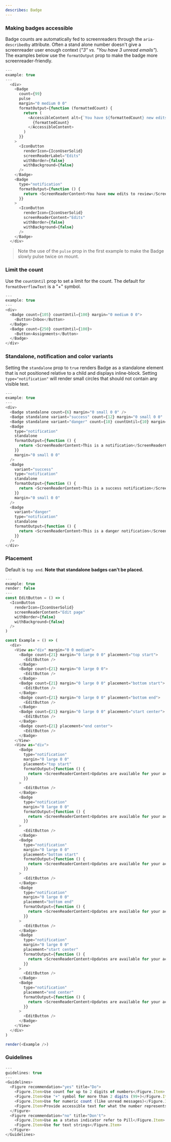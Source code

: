 ```yaml
---
describes: Badge
---
```


### Making badges accessible
Badge counts are automatically fed to screenreaders through the `aria-describedby`
attribute. Often a stand alone number doesn't give a screenreader user enough context (_"3" vs. "You have 3 unread emails"_). 
The examples below use the `formatOutput` prop to make the badge more screenreader-friendly.

```js
---
example: true
---
  <div>
    <Badge
      count={99}
      pulse
      margin="0 medium 0 0"
      formatOutput={function (formattedCount) {
        return (
          <AccessibleContent alt={`You have ${formattedCount} new edits to review`}>
            {formattedCount}
          </AccessibleContent>
        )
      }}
    >
      <IconButton
        renderIcon={IconUserSolid}
        screenReaderLabel="Edits"
        withBorder={false}
        withBackground={false}
      />
    </Badge>
    <Badge
      type="notification"
      formatOutput={function () {
        return <ScreenReaderContent>You have new edits to review</ScreenReaderContent>
      }}
    >
      <IconButton
        renderIcon={IconUserSolid}
        screenReaderContent="Edits"
        withBorder={false}
        withBackground={false}
      />
    </Badge>
  </div>
```

> Note the use of the `pulse` prop in the first example to make the Badge slowly pulse twice on mount.

### Limit the count

Use the `countUntil` prop to set a limit for the count. The default for `formatOverflowText` is a "+" symbol.

```js
---
example: true
---
<div>
  <Badge count={105} countUntil={100} margin="0 medium 0 0">
    <Button>Inbox</Button>
  </Badge>
  <Badge count={250} countUntil={100}>
    <Button>Assignments</Button>
  </Badge>
</div>
```

### Standalone, notification and color variants

Setting the `standalone` prop to `true` renders Badge as a standalone
element that is not positioned relative to a child and displays inline-block.
Setting `type="notification"` will render small circles that should not contain any visible text.

```js
---
example: true
---
<div>
  <Badge standalone count={6} margin="0 small 0 0" />
  <Badge standalone variant="success" count={12} margin="0 small 0 0"  />
  <Badge standalone variant="danger" count={18} countUntil={10} margin="0 small 0 0" />
  <Badge
    type="notification"
    standalone
    formatOutput={function () {
      return <ScreenReaderContent>This is a notification</ScreenReaderContent>
    }}
    margin="0 small 0 0"
  />
  <Badge
    variant="success"
    type="notification"
    standalone
    formatOutput={function () {
      return <ScreenReaderContent>This is a success notification</ScreenReaderContent>
    }}
    margin="0 small 0 0"
  />
  <Badge
    variant="danger"
    type="notification"
    standalone
    formatOutput={function () {
      return <ScreenReaderContent>This is a danger notification</ScreenReaderContent>
    }}
  />
</div>
```

### Placement

Default is `top end`. __Note that standalone badges can't be placed.__

```js
---
example: true
render: false
---
const EditButton = () => (
  <IconButton
    renderIcon={IconUserSolid}
    screenReaderContent="Edit page"
    withBorder={false}
    withBackground={false}
  />
)

const Example = () => (
  <div>
    <View as="div" margin="0 0 medium">
      <Badge count={21} margin="0 large 0 0" placement="top start">
        <EditButton />
      </Badge>
      <Badge count={21} margin="0 large 0 0">
        <EditButton />
      </Badge>
      <Badge count={21} margin="0 large 0 0" placement="bottom start">
        <EditButton />
      </Badge>
      <Badge count={21} margin="0 large 0 0" placement="bottom end">
        <EditButton />
      </Badge>
      <Badge count={21} margin="0 large 0 0" placement="start center">
        <EditButton />
      </Badge>
      <Badge count={21} placement="end center">
        <EditButton />
      </Badge>
    </View>
    <View as="div">
      <Badge
        type="notification"
        margin="0 large 0 0"
        placement="top start"
        formatOutput={function () {
          return <ScreenReaderContent>Updates are available for your account</ScreenReaderContent>
        }}
      >
        <EditButton />
      </Badge>
      <Badge
        type="notification"
        margin="0 large 0 0"
        formatOutput={function () {
          return <ScreenReaderContent>Updates are available for your account</ScreenReaderContent>
        }}
      >
        <EditButton />
      </Badge>
      <Badge
        type="notification"
        margin="0 large 0 0"
        placement="bottom start"
        formatOutput={function () {
          return <ScreenReaderContent>Updates are available for your account</ScreenReaderContent>
        }}
      >
        <EditButton />
      </Badge>
      <Badge
        type="notification"
        margin="0 large 0 0"
        placement="bottom end"
        formatOutput={function () {
          return <ScreenReaderContent>Updates are available for your account</ScreenReaderContent>
        }}
      >
        <EditButton />
      </Badge>
      <Badge
        type="notification"
        margin="0 large 0 0"
        placement="start center"
        formatOutput={function () {
          return <ScreenReaderContent>Updates are available for your account</ScreenReaderContent>
        }}
      >
        <EditButton />
      </Badge>
      <Badge
        type="notification"
        placement="end center"
        formatOutput={function () {
          return <ScreenReaderContent>Updates are available for your account</ScreenReaderContent>
        }}
      >
        <EditButton />
      </Badge>
    </View>
  </div>
)

render(<Example />)
```
### Guidelines

```js
---
guidelines: true
---
<Guidelines>
  <Figure recommendation="yes" title="Do">
    <Figure.Item>Use count for up to 2 digits of numbers</Figure.Item>
    <Figure.Item>Use "+" symbol for more than 2 digits (99+)</Figure.Item>
    <Figure.Item>Use for numeric count (like unread messages)</Figure.Item>
    <Figure.Item>Provide accessible text for what the number represents</Figure.Item>
  </Figure>
  <Figure recommendation="no" title="Don't">
    <Figure.Item>Use as a status indicator refer to Pill</Figure.Item>
    <Figure.Item>Use for text strings</Figure.Item>
  </Figure>
</Guidelines>
```
